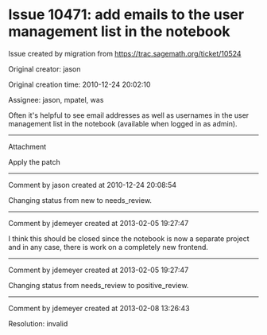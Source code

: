 # Issue 10471: add emails to the user management list in the notebook

Issue created by migration from https://trac.sagemath.org/ticket/10524

Original creator: jason

Original creation time: 2010-12-24 20:02:10

Assignee: jason, mpatel, was

Often it's helpful to see email addresses as well as usernames in the user management list in the notebook (available when logged in as admin).


---

Attachment

Apply the patch


---

Comment by jason created at 2010-12-24 20:08:54

Changing status from new to needs_review.


---

Comment by jdemeyer created at 2013-02-05 19:27:47

I think this should be closed since the notebook is now a separate project and in any case, there is work on a completely new frontend.


---

Comment by jdemeyer created at 2013-02-05 19:27:47

Changing status from needs_review to positive_review.


---

Comment by jdemeyer created at 2013-02-08 13:26:43

Resolution: invalid
